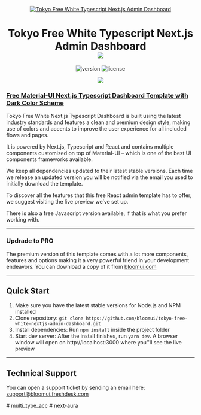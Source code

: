 <p align="center">
    <a href="https://bloomui.com" title="BloomUI.com">
        <img src="https://bloomui.s3.us-east-2.amazonaws.com/tokyo-logo.png" alt="Tokyo Free White Typescript Next.js Admin Dashboard">
    </a>
</p>
<h1 align="center">
    <b>Tokyo Free White Typescript Next.js Admin Dashboard</b>
    <br>
    <a href="https://twitter.com/intent/tweet?url=https://bloomui.com&text=I like this Next.js admin dashboard">
        <img src="https://img.shields.io/twitter/url/http/shields.io.svg?style=social" />
    </a>
</h1>
<div align="center">

![version](https://img.shields.io/badge/version-1.0.0-blue.svg)
![license](https://img.shields.io/badge/license-MIT-blue.svg)

<a href="https://bloomui.com/product/tokyo-free-white-nextjs-typescript-material-ui-admin-dashboard/"><img src="https://bloomui.s3.us-east-2.amazonaws.com/tokyo-free-white-nextjs-typescript-material-ui-admin-dashboard.jpg" /></a>
</div>

<a href="https://bloomui.com/product/tokyo-free-white-nextjs-typescript-material-ui-admin-dashboard/"><h3>Free Material-UI Next.js Typescript Dashboard Template with Dark Color Scheme</h3></a>
<p>
    Tokyo Free White Next.js Typescript Dashboard is built using the latest industry standards and features a clean and premium design style, making use of colors and accents to improve the user experience for all included flows and pages.
</p>
<p>
It is powered by Next.js, Typescript and React and contains multiple components customized on top of Material-UI – which is one of the best UI components frameworks available.</p>
<p>
We keep all dependencies updated to their latest stable versions. Each time we release an updated version you will be notified via the email you used to initially download the template.
</p>
<p>
To discover all the features that this free React admin template has to offer, we suggest visiting the live preview we’ve set up.
</p>
<p>There is also a free Javascript version available, if that is what you prefer working with.</p>

---
<h3>Updrade to PRO</h3>

<p>The premium version of this template comes with a lot more components, features and options making it a very powerful friend in your development endeavors. You can download a copy of it from <a href="https://bloomui.com">bloomui.com</a></p>

---

<h2>
    Quick Start
</h2>
<ol>
    <li>Make sure you have the latest stable versions for Node.js and NPM installed</li>
    <li>Clone repository: <code>git clone https://github.com/bloomui/tokyo-free-white-nextjs-admin-dashboard.git</code></li>
    <li>Install dependencies: Run <code>npm install</code> inside the project folder</li>
    <li>Start dev server: After the install finishes, run <code>yarn dev</code>. A browser window will open on http://localhost:3000 where you''ll see the live preview</li>
</ol>

---

<h2>
    Technical Support
</h2>
<p>
    You can open a support ticket by sending an email here: <a href="mailto:support@bloomui.freshdesk.com" title="Open Support Ticket">
        support@bloomui.freshdesk.com
    </a>
</p>
#   m u l t i _ t y p e _ a c c  
 #   n e x t - a u r a  
 